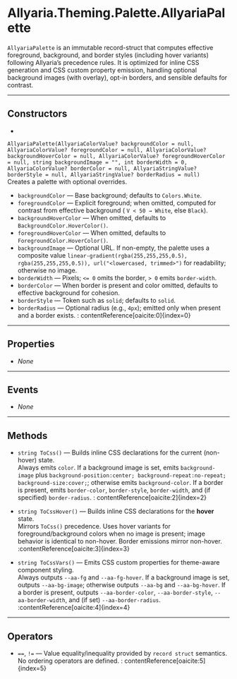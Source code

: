 ﻿# Allyaria.Theming.Palette.AllyariaPalette

`AllyariaPalette` is an immutable record-struct that computes effective foreground, background, and border styles
(including hover variants) following Allyaria’s precedence rules. It is optimized for inline CSS generation and
CSS custom property emission, handling optional background images (with overlay), opt-in borders, and sensible
defaults for contrast.

---

## Constructors

*

`AllyariaPalette(AllyariaColorValue? backgroundColor = null, AllyariaColorValue? foregroundColor = null, AllyariaColorValue? backgroundHoverColor = null, AllyariaColorValue? foregroundHoverColor = null, string backgroundImage = "", int borderWidth = 0, AllyariaColorValue? borderColor = null, AllyariaStringValue? borderStyle = null, AllyariaStringValue? borderRadius = null)`  
Creates a palette with optional overrides.
* `backgroundColor` — Base background; defaults to `Colors.White`.
* `foregroundColor` — Explicit foreground; when omitted, computed for contrast from effective background (
`V < 50 → White`, else `Black`).
* `backgroundHoverColor` — When omitted, defaults to `BackgroundColor.HoverColor()`.
* `foregroundHoverColor` — When omitted, defaults to `ForegroundColor.HoverColor()`.
* `backgroundImage` — Optional URL. If non-empty, the palette uses a composite value
`linear-gradient(rgba(255,255,255,0.5), rgba(255,255,255,0.5)), url("<lowercased, trimmed>")` for readability;
otherwise no image.
* `borderWidth` — Pixels; `<= 0` omits the border, `> 0` emits `border-width`.
* `borderColor` — When border is present and color omitted, defaults to effective background for cohesion.
* `borderStyle` — Token such as `solid`; defaults to `solid`.
* `borderRadius` — Optional radius (e.g., `4px`); emitted only when present and a border exists. :
contentReference[oaicite:0]{index=0}

---

## Properties

* *None*

---

## Events

* *None*

---

## Methods

* `string ToCss()` — Builds inline CSS declarations for the current (non-hover) state.  
  Always emits `color`. If a background image is set, emits `background-image` plus
  `background-position:center; background-repeat:no-repeat; background-size:cover;`; otherwise emits `background-color`.
  If a border is present, emits `border-color`, `border-style`, `border-width`, and (if specified) `border-radius`. :
  contentReference[oaicite:2]{index=2}

* `string ToCssHover()` — Builds inline CSS declarations for the **hover** state.  
  Mirrors `ToCss()` precedence. Uses hover variants for foreground/background colors when no image is present; image
  behavior is identical to non-hover. Border emissions mirror non-hover. :contentReference[oaicite:3]{index=3}

* `string ToCssVars()` — Emits CSS custom properties for theme-aware component styling.  
  Always outputs `--aa-fg` and `--aa-fg-hover`. If a background image is set, outputs `--aa-bg-image`; otherwise outputs
  `--aa-bg` and `--aa-bg-hover`. If a border is present, outputs `--aa-border-color`, `--aa-border-style`,
  `--aa-border-width`, and (if set) `--aa-border-radius`. :contentReference[oaicite:4]{index=4}

---

## Operators

* `==`, `!=` — Value equality/inequality provided by `record struct` semantics. No ordering operators are defined. :
  contentReference[oaicite:5]{index=5}
